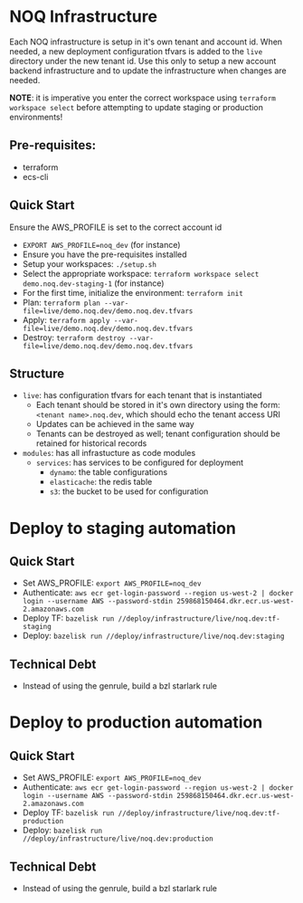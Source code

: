 # NOQ Infrastructure
Each NOQ infrastructure is setup in it's own tenant and account id. When needed, a new deployment configuration tfvars is added to the `live` directory under the new tenant id. Use this only to setup a new account backend infrastructure and to update the infrastructure when changes are needed.

**NOTE**: it is imperative you enter the correct workspace using `terraform workspace select` before attempting to update staging or production environments!

## Pre-requisites:
* terraform
* ecs-cli

## Quick Start
Ensure the AWS_PROFILE is set to the correct account id
* `EXPORT AWS_PROFILE=noq_dev` (for instance)
* Ensure you have the pre-requisites installed
* Setup your workspaces: `./setup.sh`
* Select the appropriate workspace: `terraform workspace select demo.noq.dev-staging-1` (for instance)
* For the first time, initialize the environment: `terraform init`
* Plan: `terraform plan --var-file=live/demo.noq.dev/demo.noq.dev.tfvars`
* Apply: `terraform apply --var-file=live/demo.noq.dev/demo.noq.dev.tfvars`
* Destroy: `terraform destroy --var-file=live/demo.noq.dev/demo.noq.dev.tfvars`

## Structure
* `live`: has configuration tfvars for each tenant that is instantiated
  * Each tenant should be stored in it's own directory using the form: `<tenant name>.noq.dev`, which should echo the tenant access URI
  * Updates can be achieved in the same way
  * Tenants can be destroyed as well; tenant configuration should be retained for historical records
* `modules`: has all infrastucture as code modules
  * `services`: has services to be configured for deployment
    * `dynamo`: the table configurations
    * `elasticache`: the redis table
    * `s3`: the bucket to be used for configuration

# Deploy to staging automation
## Quick Start
* Set AWS_PROFILE: `export AWS_PROFILE=noq_dev`
* Authenticate: `aws ecr get-login-password --region us-west-2 | docker login --username AWS --password-stdin 259868150464.dkr.ecr.us-west-2.amazonaws.com`
* Deploy TF: `bazelisk run //deploy/infrastructure/live/noq.dev:tf-staging`
* Deploy: `bazelisk run //deploy/infrastructure/live/noq.dev:staging`

## Technical Debt
* Instead of using the genrule, build a bzl starlark rule

# Deploy to production automation
## Quick Start
* Set AWS_PROFILE: `export AWS_PROFILE=noq_dev`
* Authenticate: `aws ecr get-login-password --region us-west-2 | docker login --username AWS --password-stdin 259868150464.dkr.ecr.us-west-2.amazonaws.com`
* Deploy TF: `bazelisk run //deploy/infrastructure/live/noq.dev:tf-production`
* Deploy: `bazelisk run //deploy/infrastructure/live/noq.dev:production`

## Technical Debt
* Instead of using the genrule, build a bzl starlark rule